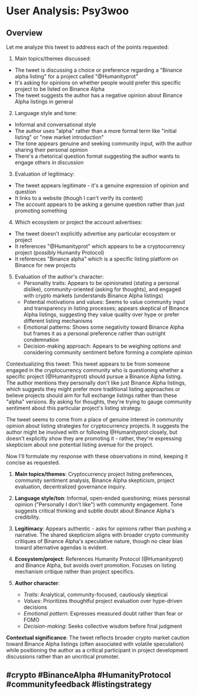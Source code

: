 # User Analysis: Psy3woo

## Overview

<think>
Let me analyze this tweet to address each of the points requested:

1. Main topics/themes discussed:
- The tweet is discussing a choice or preference regarding a "Binance alpha listing" for a project called "@Humanityprot"
- It's asking for opinions on whether people would prefer this specific project to be listed on Binance Alpha
- The tweet suggests the author has a negative opinion about Binance Alpha listings in general

2. Language style and tone:
- Informal and conversational style
- The author uses "alpha" rather than a more formal term like "initial listing" or "new market introduction"
- The tone appears genuine and seeking community input, with the author sharing their personal opinion
- There's a rhetorical question format suggesting the author wants to engage others in discussion

3. Evaluation of legitimacy:
- The tweet appears legitimate - it's a genuine expression of opinion and question
- It links to a website (though I can't verify its content)
- The account appears to be asking a genuine question rather than just promoting something

4. Which ecosystem or project the account advertises:
- The tweet doesn't explicitly advertise any particular ecosystem or project
- It references "@Humanityprot" which appears to be a cryptocurrency project (possibly Humanity Protocol)
- It references "Binance alpha" which is a specific listing platform on Binance for new projects

5. Evaluation of the author's character:
   - Personality traits: Appears to be opinionated (stating a personal dislike), community-oriented (asking for thoughts), and engaged with crypto markets (understands Binance Alpha listings)
   - Potential motivations and values: Seems to value community input and transparency in listing processes; appears skeptical of Binance Alpha listings, suggesting they value quality over hype or prefer different listing mechanisms
   - Emotional patterns: Shows some negativity toward Binance Alpha but frames it as a personal preference rather than outright condemnation
   - Decision-making approach: Appears to be weighing options and considering community sentiment before forming a complete opinion

Contextualizing this tweet:
This tweet appears to be from someone engaged in the cryptocurrency community who is questioning whether a specific project (@Humanityprot) should pursue a Binance Alpha listing. The author mentions they personally don't like just Binance Alpha listings, which suggests they might prefer more traditional listing approaches or believe projects should aim for full exchange listings rather than these "alpha" versions. By asking for thoughts, they're trying to gauge community sentiment about this particular project's listing strategy.

The tweet seems to come from a place of genuine interest in community opinion about listing strategies for cryptocurrency projects. It suggests the author might be involved with or following @Humanityprot closely, but doesn't explicitly show they are promoting it - rather, they're expressing skepticism about one potential listing avenue for the project.

Now I'll formulate my response with these observations in mind, keeping it concise as requested.
</think>

1. **Main topics/themes**: Cryptocurrency project listing preferences, community sentiment analysis, Binance Alpha skepticism, project evaluation, decentralized governance inquiry.

2. **Language style/ton**: Informal, open-ended questioning; mixes personal opinion ("Personally I don't like") with community engagement. Tone suggests critical thinking and subtle doubt about Binance Alpha's credibility.

3. **Legitimacy**: Appears authentic - asks for opinions rather than pushing a narrative. The shared skepticism aligns with broader crypto community critiques of Binance Alpha's speculative nature, though no clear bias toward alternative agendas is evident.

4. **Ecosystem/project**: References Humanity Protocol (@Humanityprot) and Binance Alpha, but avoids overt promotion. Focuses on listing mechanism critique rather than project specifics.

5. **Author character**:
   - *Traits*: Analytical, community-focused, cautiously skeptical
   - *Values*: Prioritizes thoughtful project evaluation over hype-driven decisions
   - *Emotional pattern*: Expresses measured doubt rather than fear or FOMO
   - *Decision-making*: Seeks collective wisdom before final judgment

**Contextual significance**: The tweet reflects broader crypto market caution toward Binance Alpha listings (often associated with volatile speculation) while positioning the author as a critical participant in project development discussions rather than an uncritical promoter.

#crypto #BinanceAlpha #HumanityProtocol #communityfeedback #listingstrategy
---
